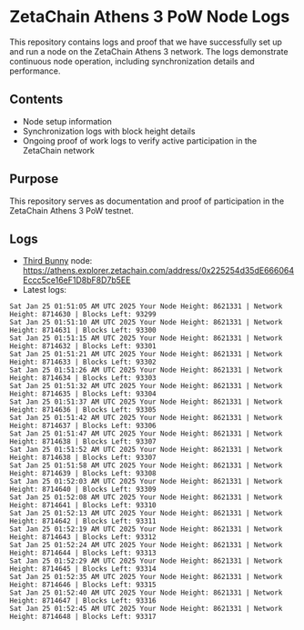 # ZetaChain Athens 3 PoW Node Logs
This repository contains logs and proof that we have successfully set up and run a node on the ZetaChain Athens 3 network. The logs demonstrate continuous node operation, including synchronization details and performance.

## Contents
- Node setup information
- Synchronization logs with block height details
- Ongoing proof of work logs to verify active participation in the ZetaChain network

## Purpose
This repository serves as documentation and proof of participation in the ZetaChain Athens 3 PoW testnet.

## Logs

- [Third Bunny](https://thirdbunny.xyz/) node: https://athens.explorer.zetachain.com/address/0x225254d35dE666064Eccc5ce16eF1D8bF8D7b5EE
- Latest logs:
```
Sat Jan 25 01:51:05 AM UTC 2025 Your Node Height: 8621331 | Network Height: 8714630 | Blocks Left: 93299
Sat Jan 25 01:51:10 AM UTC 2025 Your Node Height: 8621331 | Network Height: 8714631 | Blocks Left: 93300
Sat Jan 25 01:51:15 AM UTC 2025 Your Node Height: 8621331 | Network Height: 8714632 | Blocks Left: 93301
Sat Jan 25 01:51:21 AM UTC 2025 Your Node Height: 8621331 | Network Height: 8714633 | Blocks Left: 93302
Sat Jan 25 01:51:26 AM UTC 2025 Your Node Height: 8621331 | Network Height: 8714634 | Blocks Left: 93303
Sat Jan 25 01:51:32 AM UTC 2025 Your Node Height: 8621331 | Network Height: 8714635 | Blocks Left: 93304
Sat Jan 25 01:51:37 AM UTC 2025 Your Node Height: 8621331 | Network Height: 8714636 | Blocks Left: 93305
Sat Jan 25 01:51:42 AM UTC 2025 Your Node Height: 8621331 | Network Height: 8714637 | Blocks Left: 93306
Sat Jan 25 01:51:47 AM UTC 2025 Your Node Height: 8621331 | Network Height: 8714638 | Blocks Left: 93307
Sat Jan 25 01:51:52 AM UTC 2025 Your Node Height: 8621331 | Network Height: 8714638 | Blocks Left: 93307
Sat Jan 25 01:51:58 AM UTC 2025 Your Node Height: 8621331 | Network Height: 8714639 | Blocks Left: 93308
Sat Jan 25 01:52:03 AM UTC 2025 Your Node Height: 8621331 | Network Height: 8714640 | Blocks Left: 93309
Sat Jan 25 01:52:08 AM UTC 2025 Your Node Height: 8621331 | Network Height: 8714641 | Blocks Left: 93310
Sat Jan 25 01:52:13 AM UTC 2025 Your Node Height: 8621331 | Network Height: 8714642 | Blocks Left: 93311
Sat Jan 25 01:52:19 AM UTC 2025 Your Node Height: 8621331 | Network Height: 8714643 | Blocks Left: 93312
Sat Jan 25 01:52:24 AM UTC 2025 Your Node Height: 8621331 | Network Height: 8714644 | Blocks Left: 93313
Sat Jan 25 01:52:29 AM UTC 2025 Your Node Height: 8621331 | Network Height: 8714645 | Blocks Left: 93314
Sat Jan 25 01:52:35 AM UTC 2025 Your Node Height: 8621331 | Network Height: 8714646 | Blocks Left: 93315
Sat Jan 25 01:52:40 AM UTC 2025 Your Node Height: 8621331 | Network Height: 8714647 | Blocks Left: 93316
Sat Jan 25 01:52:45 AM UTC 2025 Your Node Height: 8621331 | Network Height: 8714648 | Blocks Left: 93317
```
